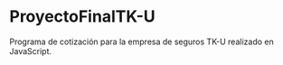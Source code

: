 # ProyectoFinalTK-U
Programa de cotización para la empresa de seguros TK-U realizado en JavaScript.
